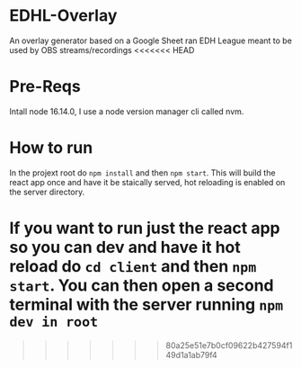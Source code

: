 # EDHL-Overlay
An overlay generator based on a Google Sheet ran EDH League meant to be used by OBS streams/recordings
<<<<<<< HEAD

# Pre-Reqs
Intall node 16.14.0, I use a node version manager cli called nvm.

# How to run
In the projext root do `npm install` and then `npm start`. This will build the react app once and have it be staically served, hot reloading is enabled on the server directory.

If you want to run just the react app so you can dev and have it hot reload do `cd client` and then `npm start`. You can then open a second terminal with the server running `npm dev in root`
=======
>>>>>>> 80a25e51e7b0cf09622b427594f149d1a1ab79f4
